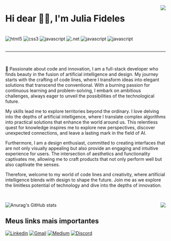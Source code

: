 <img align="right"
src="https://raw.githubusercontent.com/gist/Fidelesju/7b28bc247f9511eb4d80c3cb1d36e711/raw/f86cf96af99d9362eb26683940adcb26223ee5a5/githubcard.svg">

<h1 align="left">Hi dear 👋🏾, I'm Julia Fideles </h1>

<div style="align: center"> <br/>
    <img align="center" src="https://img.shields.io/badge/HTML5-E34F26?style=for-the-badge&logo=html5&logoColor=white" alt="html5">
    <img align="center" src="https://img.shields.io/badge/CSS3-1572B6?style=for-the-badge&logo=css3&logoColor=white" alt="css3">
    <img align="center" src="https://img.shields.io/badge/JavaScript-F7DF1E?style=for-the-badge&logo=javascript&logoColor=black" alt="javascript">
    <img align="center" src="https://img.shields.io/badge/.NET-5C2D91?style=for-the-badge&logo=.net&logoColor=white" alt=".net">
    <img align="center" src="https://img.shields.io/badge/Python-14354C?style=for-the-badge&logo=python&logoColor=white" alt="javascript">
    <img align="center" src="https://img.shields.io/badge/React-20232A?style=for-the-badge&logo=react&logoColor=61DAFB" alt="javascript">
</div>
    <br/>

<hr>
    <br/>

🚀 Passionate about code and innovation, I am a full-stack developer who finds beauty in the fusion of artificial intelligence and design. My journey starts with the crafting of code lines, where I transform ideas into elegant solutions that transcend the conventional. With a burning passion for continuous learning and problem-solving, I embark on ambitious challenges, always eager to unveil the possibilities of the technological future.

My skills lead me to explore territories beyond the ordinary. I love delving into the depths of artificial intelligence, where I translate complex algorithms into practical solutions that enhance the world around us. This relentless quest for knowledge inspires me to explore new perspectives, discover unexpected connections, and leave a lasting mark in the field of AI.

Furthermore, I am a design enthusiast, committed to creating interfaces that are not only visually appealing but also provide an engaging and intuitive experience for users. The intersection of aesthetics and functionality captivates me, allowing me to craft products that not only perform well but also captivate the senses.

Therefore, welcome to my world of code lines and creativity, where artificial intelligence blends with design to shape the future. Join me as we explore the limitless potential of technology and dive into the depths of innovation.


<br/>

![Anurag's GitHub stats](https://github-readme-stats.vercel.app/api?username=fidelesju&show_icons=true&theme=dracula)
<img align="right"
src="https://raw.githubusercontent.com/gist/Fidelesju/7caf6acb647cfc2742e20759d1242d2f/raw/5e08f4f4ab12fe52411d7e0a7fa79749318cff09/octocatfidelesju.svg">


## Meus links mais importantes
[![Linkedin](https://img.shields.io/badge/LinkedIn-0077B5?style=for-the-badge&logo=linkedin&logoColor=white)](https://www.linkedin.com/in/juliafideles/) 
[![Gmail](https://img.shields.io/badge/Gmail-D14836?style=for-the-badge&logo=gmail&logoColor=white)](https://mail.google.com/mail/u/0/#inbox?compose=CllgCJqZhDWfdSsJjKtlKvSNGdrpflJjcPzkJGHFjTstTVbNGBxfqLdrwQSgRxWDLNlPzgtGCnq) 
[![Medium](	https://img.shields.io/badge/Medium-12100E?style=for-the-badge&logo=medium&logoColor=white)](https://medium.com/@julia.hfideles) 
[![Discord](https://img.shields.io/badge/Discord-7289DA?style=for-the-badge&logo=discord&logoColor=white)](https://discord.com/channels/juliafideles) 



